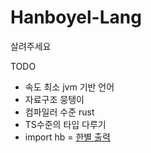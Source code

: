 # Hanboyel-Lang
살려주세요

TODO
+ 속도 최소 jvm 기반 언어
+ 자료구조 뭉탱이
+ 컴파일러 수준 rust
+ TS수준의 타입 다루기
+ import hb = [한별 출력](https://www.acmicpc.net/problem/24900)

